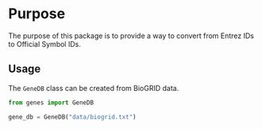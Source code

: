 # Purpose
The purpose of this package is to provide a way to convert from Entrez IDs to Official Symbol IDs.

## Usage
The `GeneDB` class can be created from BioGRID data.
```python
from genes import GeneDB

gene_db = GeneDB("data/biogrid.txt")
```
